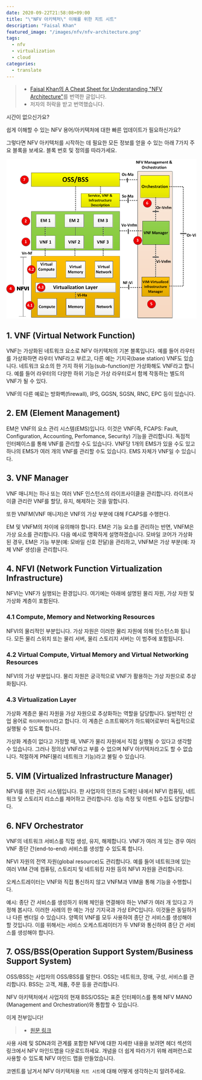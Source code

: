 ```yaml
---
date: 2020-09-22T21:58:08+09:00
title: "\"NFV 아키텍처\" 이해를 위한 치트 시트"
description: "Faisal Khan"
featured_image: "/images/nfv/nfv-architecture.png"
tags:
  - nfv
  - virtualization
  - cloud
categories:
  - translate
---
```


> - [Faisal Khan의 A Cheat Sheet for Understanding "NFV Architecture"](https://www.telcocloudbridge.com/blog/a-cheat-sheet-for-understanding-nfv-architecture/)를 번역한 글입니다.
> - 저자의 허락을 받고 번역했습니다.

시간이 없으신가요?

쉽게 이해할 수 있는 NFV 용어/아키텍처에 대한 빠른 업데이트가 필요하신가요?

그렇다면 NFV 아키텍처를 시작하는 데 필요한 모든 정보를 얻을 수 있는 아래 7가지 주요 블록을 보세요. 블록 번호 및 정의를 따라가세요.

![nfv-architecture](/images/nfv/nfv-architecture.png)

## 1. VNF (Virtual Network Function)

VNF는 가상화된 네트워크 요소로 NFV 아키텍처의 기본 블록입니다.
예를 들어 라우터를 가상화하면 라우터 VNF라고 부르고, 다른 예는 기지국(base station) VNF도 있습니다.
네트워크 요소의 한 가지 하위 기능(sub-function)만 가상화해도 VNF라고 합니다.
예를 들어 라우터의 다양한 하위 기능은 가상 라우터로서 함께 작동하는 별도의 VNF가 될 수 있다.

VNF의 다른 예로는 방화벽(firewall), IPS, GGSN, SGSN, RNC, EPC 등이 있습니다.

## 2. EM (Element Management)

EM은 VNF의 요소 관리 시스템(EMS)입니다.
이것은 VNF(즉, FCAPS: Fault, Configuration, Accounting, Perfomance, Security) 기능을 관리합니다.
독점적 인터페이스를 통해 VNF를 관리할 수도 있습니다.
VNF당 1개의 EMS가 있을 수도 있고 하나의 EMS가 여러 개의 VNF를 관리할 수도 있습니다.
EMS 자체가 VNF일 수 있습니다.

## 3. VNF Manager

VNF 매니저는 하나 또는 여러 VNF 인스턴스의 라이프사이클을 관리합니다.
라이프사이클 관리란 VNF를 할당, 유지, 해제하는 것을 말합니다.

또한 VNFM(VNF 매니저)은 VNF의 가상 부분에 대해 FCAPS를 수행한다.

EM 및 VNFM의 차이에 유의해야 합니다.
EM은 기능 요소를 관리하는 반면, VNFM은 가상 요소를 관리합니다.
다음 예시로 명확하게 설명하겠습니다. 모바일 코어가 가상화된 경우,
EM은 기능 부분(예: 모바일 신호 전달)을 관리하고,
VNFM은 가상 부분(예: 자체 VNF 생성)을 관리합니다.

## 4. NFVI (Network Function Virtualization Infrastructure)

NFVI는 VNF가 실행되는 환경입니다.
여기에는 아래에 설명된 물리 자원, 가상 자원 및 가상화 계층이 포함된다.

### 4.1 Compute, Memory and Networking Resources

NFVI의 물리적인 부분입니다.
가상 자원은 이러한 물리 자원에 의해 인스턴스화 됩니다.
모든 물리 스위치 또는 물리 서버, 물리 스토리지 서버는 이 범주에 포함됩니다.

### 4.2 Virtual Compute, Virtual Memory and Virtual Networking Resources

NFVI의 가상 부분입니다.
물리 자원은 궁극적으로 VNF가 활용하는 가상 자원으로 추상화됩니다.

### 4.3 Virtualization Layer

가상화 계층은 물리 자원을 가상 자원으로 추상화하는 역할을 담당합니다. 일반적인 산업 용어로 `하이퍼바이저`라고 합니다.
이 계층은 소프트웨어가 하드웨어로부터 독립적으로 실행될 수 있도록 합니다.

가상화 계층이 없다고 가정할 때, VNF가 물리 자원에서 직접 실행될 수 있다고 생각할 수 있습니다.
그러나 정의상 VNF라고 부를 수 없으며 NFV 아키텍처라고도 할 수 없습니다.
적절하게 PNF(물리 네트워크 기능)라고 불릴 수 있습니다.

## 5. VIM (Virtualized Infrastructure Manager)

NFVI를 위한 관리 시스템입니다.
한 사업자의 인프라 도메인 내에서 NFVI 컴퓨팅, 네트워크 및 스토리지 리소스를 제어하고 관리합니다.
성능 측정 및 이벤트 수집도 담당합니다.

## 6. NFV Orchestrator

VNF의 네트워크 서비스를 직접 생성, 유지, 해제합니다.
VNF가 여러 개 있는 경우 여러 VNF 종단 간(end-to-end) 서비스를 생성할 수 있도록 합니다.

NFVI 자원의 전역 자원(global resource)도 관리합니다.
예를 들어 네트워크에 있는 여러 VIM 간에 컴퓨팅, 스토리지 및 네트워킹 자원 등의 NFVI 자원을 관리합니다.

오케스트레이터는 VNF와 직접 통신하지 않고 VNFM과 VIM을 통해 기능을 수행합니다.

예시:
종단 간 서비스를 생성하기 위해 체인을 연결해야 하는 VNF가 여러 개 있다고 가정해 봅시다.
이러한 사례의 한 예는 가상 기지국과 가상 EPC입니다. 이것들은 동일하거나 다른 벤더일 수 있습니다.
양쪽의 VNF를 모두 사용하여 종단 간 서비스를 생성해야 할 것입니다.
이를 위해서는 서비스 오케스트레이터가 두 VNF와 통신하여 종단 간 서비스를 생성해야 합니다.

## 7. OSS/BSS(Operation Support System/Business Support System)

OSS/BSS는 사업자의 OSS/BSS를 말한다.
OSS는 네트워크, 장애, 구성, 서비스를 관리합니다.
BSS는 고객, 제품, 주문 등을 관리합니다.

NFV 아키텍처에서 사업자의 현재 BSS/OSS는 표준 인터페이스를 통해 NFV MANO (Management and Orchestration)와 통합할 수 있습니다.

이게 전부입니다!

> - [원문 링크](https://www.telcocloudbridge.com/blog/a-cheat-sheet-for-understanding-nfv-architecture/)

사용 사례 및 SDN과의 관계를 포함한 NFV에 대한 자세한 내용을 보려면
헤더 섹션의 링크에서 NFV 마인드맵을 다운로드하세요.
개념을 더 쉽게 따라가기 위해 레퍼런스로 사용할 수 있도록 NFV 마인드 맵을 만들었습니다.

코멘트를 남겨서 NFV 아키텍처용 `치트 시트`에 대해 어떻게 생각하는지 알려주세요.

